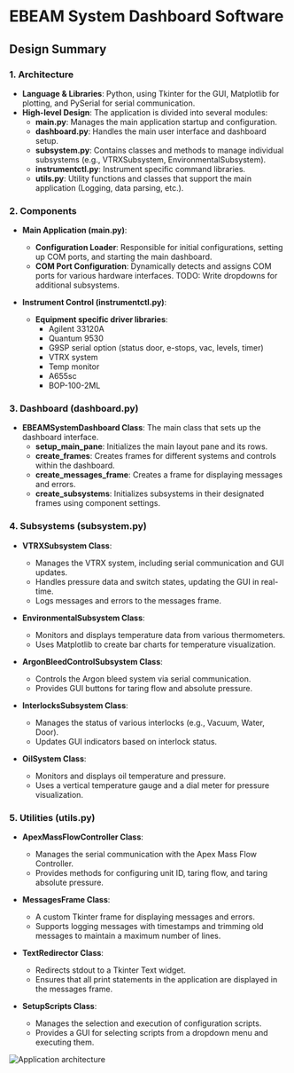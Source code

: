 # EBEAM System Dashboard Software

## Design Summary

### 1. Architecture

- **Language & Libraries**: Python, using Tkinter for the GUI, Matplotlib for plotting, and PySerial for serial communication.
- **High-level Design**: The application is divided into several modules:
  - **main.py**: Manages the main application startup and configuration.
  - **dashboard.py**: Handles the main user interface and dashboard setup.
  - **subsystem.py**: Contains classes and methods to manage individual subsystems (e.g., VTRXSubsystem, EnvironmentalSubsystem).
  - **instrumentctl.py**: Instrument specific command libraries.
  - **utils.py**: Utility functions and classes that support the main application (Logging, data parsing, etc.).

### 2. Components

- **Main Application (main.py)**:
  - **Configuration Loader**: Responsible for initial configurations, setting up COM ports, and starting the main dashboard.
  - **COM Port Configuration**: Dynamically detects and assigns COM ports for various hardware interfaces. TODO: Write dropdowns for additional subsystems.

- **Instrument Control (instrumentctl.py)**:
  - **Equipment specific driver libraries**:
    - Agilent 33120A
    - Quantum 9530
    - G9SP serial option (status door, e-stops, vac, levels, timer)
    - VTRX system
    - Temp monitor
    - A655sc
    - BOP-100-2ML

### 3. Dashboard (dashboard.py)

- **EBEAMSystemDashboard Class**: The main class that sets up the dashboard interface.
  - **setup_main_pane**: Initializes the main layout pane and its rows.
  - **create_frames**: Creates frames for different systems and controls within the dashboard.
  - **create_messages_frame**: Creates a frame for displaying messages and errors.
  - **create_subsystems**: Initializes subsystems in their designated frames using component settings.

### 4. Subsystems (subsystem.py)

- **VTRXSubsystem Class**:
  - Manages the VTRX system, including serial communication and GUI updates.
  - Handles pressure data and switch states, updating the GUI in real-time.
  - Logs messages and errors to the messages frame.

- **EnvironmentalSubsystem Class**:
  - Monitors and displays temperature data from various thermometers.
  - Uses Matplotlib to create bar charts for temperature visualization.

- **ArgonBleedControlSubsystem Class**:
  - Controls the Argon bleed system via serial communication.
  - Provides GUI buttons for taring flow and absolute pressure.

- **InterlocksSubsystem Class**:
  - Manages the status of various interlocks (e.g., Vacuum, Water, Door).
  - Updates GUI indicators based on interlock status.

- **OilSystem Class**:
  - Monitors and displays oil temperature and pressure.
  - Uses a vertical temperature gauge and a dial meter for pressure visualization.

### 5. Utilities (utils.py)

- **ApexMassFlowController Class**:
  - Manages the serial communication with the Apex Mass Flow Controller.
  - Provides methods for configuring unit ID, taring flow, and taring absolute pressure.

- **MessagesFrame Class**:
  - A custom Tkinter frame for displaying messages and errors.
  - Supports logging messages with timestamps and trimming old messages to maintain a maximum number of lines.

- **TextRedirector Class**:
  - Redirects stdout to a Tkinter Text widget.
  - Ensures that all print statements in the application are displayed in the messages frame.

- **SetupScripts Class**:
  - Manages the selection and execution of configuration scripts.
  - Provides a GUI for selecting scripts from a dropdown menu and executing them.

![Application architecture](https://github.com/mslaffin/EBEAM_dashboard/blob/main/media/Topology.png)
